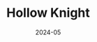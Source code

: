 ---
title: Hollow Knight
date: 2024-05
description: The knight from the video game Hollow Knight.![alt text](image.png)
---